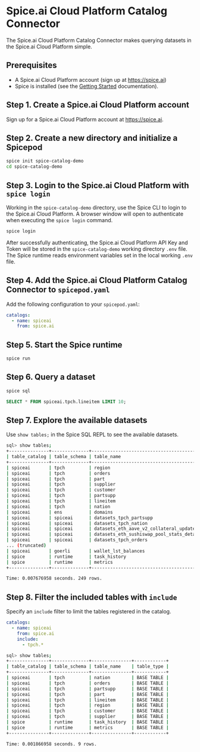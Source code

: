 # Spice.ai Cloud Platform Catalog Connector

The Spice.ai Cloud Platform Catalog Connector makes querying datasets in the Spice.ai Cloud Platform simple.

## Prerequisites

- A Spice.ai Cloud Platform account (sign up at <https://spice.ai>)
- Spice is installed (see the [Getting Started](https://docs.spiceai.org/getting-started) documentation).

## Step 1. Create a Spice.ai Cloud Platform account

Sign up for a Spice.ai Cloud Platform account at <https://spice.ai>.

## Step 2. Create a new directory and initialize a Spicepod

```bash
spice init spice-catalog-demo
cd spice-catalog-demo
```

## Step 3. Login to the Spice.ai Cloud Platform with `spice login`

Working in the `spice-catalog-demo` directory, use the Spice CLI to login to the Spice.ai Cloud Platform. A browser window will open to authenticate when executing the `spice login` command.

```bash
spice login
```

After successfully authenticating, the Spice.ai Cloud Platform API Key and Token will be stored in the `spice-catalog-demo` working directory `.env` file. The Spice runtime reads environment variables set in the local working `.env` file.

## Step 4. Add the Spice.ai Cloud Platform Catalog Connector to `spicepod.yaml`

Add the following configuration to your `spicepod.yaml`:

```yaml
catalogs:
  - name: spiceai
    from: spice.ai
```

## Step 5. Start the Spice runtime

```bash
spice run
```

## Step 6. Query a dataset

```bash
spice sql
```

```sql
SELECT * FROM spiceai.tpch.lineitem LIMIT 10;
```

## Step 7. Explore the available datasets

Use `show tables;` in the Spice SQL REPL to see the available datasets.

```bash
sql> show tables;
+---------------+--------------+----------------------------------------------------------------+------------+
| table_catalog | table_schema | table_name                                                     | table_type |
+---------------+--------------+----------------------------------------------------------------+------------+
| spiceai       | tpch         | region                                                         | BASE TABLE |
| spiceai       | tpch         | orders                                                         | BASE TABLE |
| spiceai       | tpch         | part                                                           | BASE TABLE |
| spiceai       | tpch         | supplier                                                       | BASE TABLE |
| spiceai       | tpch         | customer                                                       | BASE TABLE |
| spiceai       | tpch         | partsupp                                                       | BASE TABLE |
| spiceai       | tpch         | lineitem                                                       | BASE TABLE |
| spiceai       | tpch         | nation                                                         | BASE TABLE |
| spiceai       | ens          | domains                                                        | BASE TABLE |
| spiceai       | spiceai      | datasets_tpch_partsupp                                         | BASE TABLE |
| spiceai       | spiceai      | datasets_tpch_nation                                           | BASE TABLE |
| spiceai       | spiceai      | datasets_eth_aave_v2_collateral_updates                        | BASE TABLE |
| spiceai       | spiceai      | datasets_eth_sushiswap_pool_stats_detailed                     | BASE TABLE |
| spiceai       | spiceai      | datasets_tpch_orders                                           | BASE TABLE |
... (truncated)
| spiceai       | goerli       | wallet_lst_balances                                            | BASE TABLE |
| spice         | runtime      | task_history                                                   | BASE TABLE |
| spice         | runtime      | metrics                                                        | BASE TABLE |
+---------------+--------------+----------------------------------------------------------------+------------+

Time: 0.007676958 seconds. 249 rows.
```

## Step 8. Filter the included tables with `include`

Specify an `include` filter to limit the tables registered in the catalog.

```yaml
catalogs:
  - name: spiceai
    from: spice.ai
    include:
      - tpch.*
```

```bash
sql> show tables;
+---------------+--------------+---------------+------------+
| table_catalog | table_schema | table_name    | table_type |
+---------------+--------------+---------------+------------+
| spiceai       | tpch         | nation        | BASE TABLE |
| spiceai       | tpch         | orders        | BASE TABLE |
| spiceai       | tpch         | partsupp      | BASE TABLE |
| spiceai       | tpch         | part          | BASE TABLE |
| spiceai       | tpch         | lineitem      | BASE TABLE |
| spiceai       | tpch         | region        | BASE TABLE |
| spiceai       | tpch         | customer      | BASE TABLE |
| spiceai       | tpch         | supplier      | BASE TABLE |
| spice         | runtime      | task_history  | BASE TABLE |
| spice         | runtime      | metrics       | BASE TABLE |
+---------------+--------------+---------------+------------+

Time: 0.001866958 seconds. 9 rows.
```
